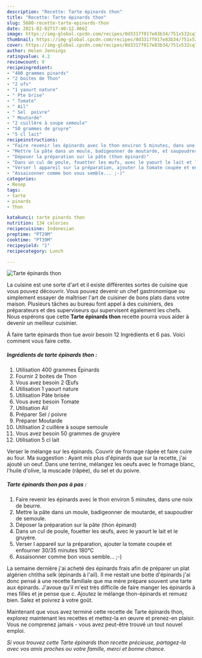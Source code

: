 ```yaml
---
description: "Recette: Tarte épinards thon"
title: "Recette: Tarte épinards thon"
slug: 5680-recette-tarte-epinards-thon
date: 2021-02-02T17:40:12.866Z
image: https://img-global.cpcdn.com/recipes/0d3317f017e83b34/751x532cq70/tarte-epinards-thon-photo-principale-de-la-recette.jpg
thumbnail: https://img-global.cpcdn.com/recipes/0d3317f017e83b34/751x532cq70/tarte-epinards-thon-photo-principale-de-la-recette.jpg
cover: https://img-global.cpcdn.com/recipes/0d3317f017e83b34/751x532cq70/tarte-epinards-thon-photo-principale-de-la-recette.jpg
author: Helen Jennings
ratingvalue: 4.2
reviewcount: 9
recipeingredient:
- "400 grammes pinards"
- "2 boites de Thon"
- "2 ufs"
- "1 yaourt nature"
- " Pte brise"
- " Tomate"
- " Ail"
- " Sel  poivre"
- " Moutarde"
- "2 cuillère à soupe semoule"
- "50 grammes de gruyre"
- "5 cl lait"
recipeinstructions:
- "Faire revenir les épinards avec le thon environ 5 minutes, dans une noix de beurre."
- "Mettre la pâte dans un moule, badigeonner de moutarde, et saupoudrer de semoule."
- "Déposer la préparation sur la pâte (thon épinard)"
- "Dans un cul de poule, fouetter les œufs, avec le yaourt le lait et le gruyère."
- "Verser l appareil sur la préparation, ajouter la tomate coupée et enfourner 30/35 minutes 180°C"
- "Assaisonner comme bon vous semble... ;-)"
categories:
- Resep
tags:
- tarte
- pinards
- thon

katakunci: tarte pinards thon 
nutrition: 134 calories
recipecuisine: Indonesian
preptime: "PT29M"
cooktime: "PT39M"
recipeyield: "1"
recipecategory: Lunch

---
```



![Tarte épinards thon](https://img-global.cpcdn.com/recipes/0d3317f017e83b34/751x532cq70/tarte-epinards-thon-photo-principale-de-la-recette.jpg)

La cuisine est une sorte d'art et il existe différentes sortes de cuisine que vous pouvez découvrir. Vous pouvez devenir un chef gastronomique ou simplement essayer de maîtriser l'art de cuisiner de bons plats dans votre maison. Plusieurs tâches au bureau font appel à des cuisiniers, des préparateurs et des superviseurs qui supervisent également les chefs. Nous espérons que cette <strong> Tarte épinards thon </strong> recette pourra vous aider à devenir un meilleur cuisinier.

<!--inarticleads1-->

À faire tarte épinards thon tue avoir besoin 12 Ingrédients et 6 pas. Voici comment vous faire cette.

##### Ingrédients de tarte épinards thon :

1. Utilisation 400 grammes Épinards
1. Fournir 2 boites de Thon
1. Vous avez besoin 2 Œufs
1. Utilisation 1 yaourt nature
1. Utilisation  Pâte brisée
1. Vous avez besoin  Tomate
1. Utilisation  Ail
1. Préparer  Sel / poivre
1. Préparer  Moutarde
1. Utilisation 2 cuillère à soupe semoule
1. Vous avez besoin 50 grammes de gruyère
1. Utilisation 5 cl lait


Verser le mélange sur les épinards. Couvrir de fromage râpée et faire cuire au four. Ma suggestion : Ayant mis plus d&#39;épinards que sur la recette, j&#39;ai ajouté un oeuf. Dans une terrine, mélangez les oeufs avec le fromage blanc, l&#39;huile d&#39;olive, la muscade (râpée), du sel et du poivre. 

<!--inarticleads2-->

##### Tarte épinards thon pas à pas :

1. Faire revenir les épinards avec le thon environ 5 minutes, dans une noix de beurre.
1. Mettre la pâte dans un moule, badigeonner de moutarde, et saupoudrer de semoule.
1. Déposer la préparation sur la pâte (thon épinard)
1. Dans un cul de poule, fouetter les œufs, avec le yaourt le lait et le gruyère.
1. Verser l appareil sur la préparation, ajouter la tomate coupée et enfourner 30/35 minutes 180°C
1. Assaisonner comme bon vous semble... ;-)


La semaine dernière j&#39;ai acheté des épinards frais afin de préparer un plat algérien chtitha selk (épinards à l&#39;ail). Il me restait une botte d&#39;épinards j&#39;ai donc pensé à une recette familiale que ma mère prépare souvent une tarte aux épinards. J&#39;avoue qu&#39;il m&#39;est très difficile de faire manger les épinards à mes filles et je pense que c. Ajoutez le mélange thon-épinards et remuez bien. Salez et poivrez à votre goût. 

<!--inarticleads1-->

<p>
Maintenant que vous avez terminé cette recette de Tarte épinards thon, explorez maintenant les recettes et mettez-la en œuvre et prenez-en plaisir. Vous ne comprenez jamais - vous avez peut-être trouvé un tout nouvel emploi.
</p>

<p>
<i>Si vous trouvez cette Tarte épinards thon recette précieuse, partagez-la avec vos amis proches ou votre famille, merci et bonne chance.</i>
</p>
